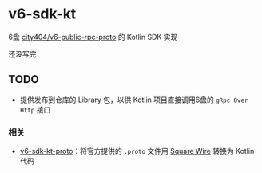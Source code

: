 # v6-sdk-kt
6盘 [city404/v6-public-rpc-proto](https://github.com/city404/v6-public-rpc-proto) 的 Kotlin SDK 实现

还没写完

## TODO
- 提供发布到仓库的 Library 包，以供 Kotlin 项目直接调用6盘的 `gRpc Over Http` 接口

### 相关
- [v6-sdk-kt-proto](https://github.com/TigerBeanst/v6-sdk-kt-proto)：将官方提供的 `.proto` 文件用 [Square Wire](https://square.github.io/wire/) 转换为 Kotlin 代码